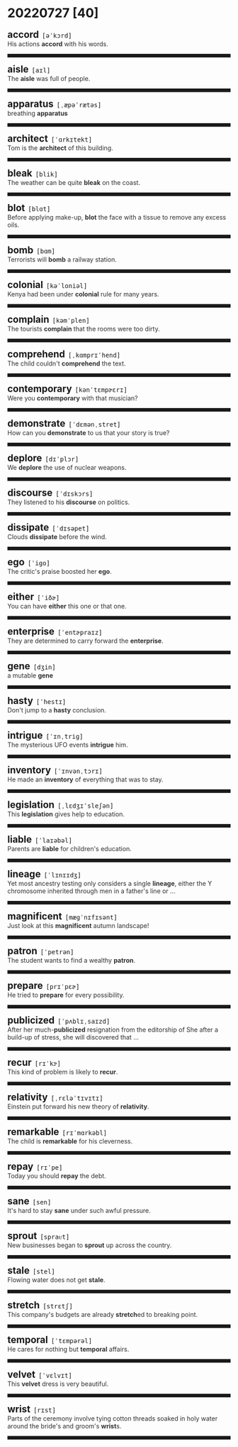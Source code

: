 <style>
/*不显示details的三角符号*/
details > summary::marker {
    display: none;
    content: none;
}
/*去掉外边框*/
details summary{
    outline:none;
    cursor:pointer;/*鼠标放上去之后变成手型*/
}
/*去掉前面默认的小黑三角*/
details summary::-webkit-details-marker{
    display:none; 
}
</style>
# 20220727 [40]  

<div style="display: flex;align-items: baseline;">
    <h2 style="margin-bottom: 0;margin-top: 0">accord</h2>
    <p style="padding:0 .5em; margin: 0;font-family: monospace;">[əˈkɔrd]</p>
    <p class="interpretation_58442" style="display:none ;padding:0 .5em; margin: 0; white-space: nowrap;overflow: hidden;text-overflow: ellipsis;">v. 符合；一致；给予
n. 协议；条约；协调</p>
</div>
<details class="details_58442">
    <summary style="color: #303030;">His actions <strong>accord</strong> with his words.</summary>
    他言行一致。
</details>
<hr style="padding-bottom: 0.5em;" />


<div style="display: flex;align-items: baseline;">
    <h2 style="margin-bottom: 0;margin-top: 0">aisle</h2>
    <p style="padding:0 .5em; margin: 0;font-family: monospace;">[aɪl]</p>
    <p class="interpretation_58442" style="display:none ;padding:0 .5em; margin: 0; white-space: nowrap;overflow: hidden;text-overflow: ellipsis;">n. 过道；通道；走廊</p>
</div>
<details class="details_58442">
    <summary style="color: #303030;">The <strong>aisle</strong> was full of people.</summary>
    过道上挤满了人。
</details>
<hr style="padding-bottom: 0.5em;" />


<div style="display: flex;align-items: baseline;">
    <h2 style="margin-bottom: 0;margin-top: 0">apparatus</h2>
    <p style="padding:0 .5em; margin: 0;font-family: monospace;">[ˌæpəˈrætəs]</p>
    <p class="interpretation_58442" style="display:none ;padding:0 .5em; margin: 0; white-space: nowrap;overflow: hidden;text-overflow: ellipsis;">n. 装置；仪器；器械；器官</p>
</div>
<details class="details_58442">
    <summary style="color: #303030;">breathing <strong>apparatus</strong></summary>
    呼吸器具/通气设备
</details>
<hr style="padding-bottom: 0.5em;" />


<div style="display: flex;align-items: baseline;">
    <h2 style="margin-bottom: 0;margin-top: 0">architect</h2>
    <p style="padding:0 .5em; margin: 0;font-family: monospace;">[ˈɑrkɪtekt]</p>
    <p class="interpretation_58442" style="display:none ;padding:0 .5em; margin: 0; white-space: nowrap;overflow: hidden;text-overflow: ellipsis;">n. 建筑师；创制者；设计者</p>
</div>
<details class="details_58442">
    <summary style="color: #303030;">Tom is the <strong>architect</strong> of this building.</summary>
    汤姆是该建筑的建筑师。
</details>
<hr style="padding-bottom: 0.5em;" />


<div style="display: flex;align-items: baseline;">
    <h2 style="margin-bottom: 0;margin-top: 0">bleak</h2>
    <p style="padding:0 .5em; margin: 0;font-family: monospace;">[blik]</p>
    <p class="interpretation_58442" style="display:none ;padding:0 .5em; margin: 0; white-space: nowrap;overflow: hidden;text-overflow: ellipsis;">adj. 荒凉的；阴冷的；凄凉的；无望的；沮丧的</p>
</div>
<details class="details_58442">
    <summary style="color: #303030;">The weather can be quite <strong>bleak</strong> on the coast.</summary>
    沿海地区的天气会非常阴冷。
</details>
<hr style="padding-bottom: 0.5em;" />


<div style="display: flex;align-items: baseline;">
    <h2 style="margin-bottom: 0;margin-top: 0">blot</h2>
    <p style="padding:0 .5em; margin: 0;font-family: monospace;">[blɑt]</p>
    <p class="interpretation_58442" style="display:none ;padding:0 .5em; margin: 0; white-space: nowrap;overflow: hidden;text-overflow: ellipsis;">n. 污点；墨渍
v. （用纸或布）吸干；弄脏</p>
</div>
<details class="details_58442">
    <summary style="color: #303030;">Before applying make-up, <strong>blot</strong> the face with a tissue to remove any excess oils.</summary>
    上妆前，先用面巾纸把脸上多余的油吸干。
</details>
<hr style="padding-bottom: 0.5em;" />


<div style="display: flex;align-items: baseline;">
    <h2 style="margin-bottom: 0;margin-top: 0">bomb</h2>
    <p style="padding:0 .5em; margin: 0;font-family: monospace;">[bɑm]</p>
    <p class="interpretation_58442" style="display:none ;padding:0 .5em; margin: 0; white-space: nowrap;overflow: hidden;text-overflow: ellipsis;">n. 炸弹
v. 投弹于；轰炸</p>
</div>
<details class="details_58442">
    <summary style="color: #303030;">Terrorists will <strong>bomb</strong> a railway station.</summary>
    恐怖分子将要炸毁一个火车站。
</details>
<hr style="padding-bottom: 0.5em;" />


<div style="display: flex;align-items: baseline;">
    <h2 style="margin-bottom: 0;margin-top: 0">colonial</h2>
    <p style="padding:0 .5em; margin: 0;font-family: monospace;">[kəˈloniəl]</p>
    <p class="interpretation_58442" style="display:none ;padding:0 .5em; margin: 0; white-space: nowrap;overflow: hidden;text-overflow: ellipsis;">adj. 殖民地的
n. 殖民地居民</p>
</div>
<details class="details_58442">
    <summary style="color: #303030;">Kenya had been under <strong>colonial</strong> rule for many years.</summary>
    肯尼亚曾多年受殖民统治。
</details>
<hr style="padding-bottom: 0.5em;" />


<div style="display: flex;align-items: baseline;">
    <h2 style="margin-bottom: 0;margin-top: 0">complain</h2>
    <p style="padding:0 .5em; margin: 0;font-family: monospace;">[kəmˈplen]</p>
    <p class="interpretation_58442" style="display:none ;padding:0 .5em; margin: 0; white-space: nowrap;overflow: hidden;text-overflow: ellipsis;">v. 抱怨；投诉</p>
</div>
<details class="details_58442">
    <summary style="color: #303030;">The tourists <strong>complain</strong> that the rooms were too dirty.</summary>
    游客们抱怨说房间太脏了。
</details>
<hr style="padding-bottom: 0.5em;" />


<div style="display: flex;align-items: baseline;">
    <h2 style="margin-bottom: 0;margin-top: 0">comprehend</h2>
    <p style="padding:0 .5em; margin: 0;font-family: monospace;">[ˌkɑmprɪˈhend]</p>
    <p class="interpretation_58442" style="display:none ;padding:0 .5em; margin: 0; white-space: nowrap;overflow: hidden;text-overflow: ellipsis;">v. 理解；领会</p>
</div>
<details class="details_58442">
    <summary style="color: #303030;">The child couldn't <strong>comprehend</strong> the text.</summary>
    这孩子不懂该课文的含义。
</details>
<hr style="padding-bottom: 0.5em;" />


<div style="display: flex;align-items: baseline;">
    <h2 style="margin-bottom: 0;margin-top: 0">contemporary</h2>
    <p style="padding:0 .5em; margin: 0;font-family: monospace;">[kənˈtɛmpɚɛrɪ]</p>
    <p class="interpretation_58442" style="display:none ;padding:0 .5em; margin: 0; white-space: nowrap;overflow: hidden;text-overflow: ellipsis;">adj. 现代的；当代的；同时代的
n. 同代人；同辈人；同龄人</p>
</div>
<details class="details_58442">
    <summary style="color: #303030;">Were you <strong>contemporary</strong> with that musician?</summary>
    你和那位音乐家是同时代的人吗？
</details>
<hr style="padding-bottom: 0.5em;" />


<div style="display: flex;align-items: baseline;">
    <h2 style="margin-bottom: 0;margin-top: 0">demonstrate</h2>
    <p style="padding:0 .5em; margin: 0;font-family: monospace;">[ˈdɛmənˌstret]</p>
    <p class="interpretation_58442" style="display:none ;padding:0 .5em; margin: 0; white-space: nowrap;overflow: hidden;text-overflow: ellipsis;">v. 演示；展示；证明；示威</p>
</div>
<details class="details_58442">
    <summary style="color: #303030;">How can you <strong>demonstrate</strong> to us that your story is true?</summary>
    你怎样才能向我们证明你所说的属实呢？
</details>
<hr style="padding-bottom: 0.5em;" />


<div style="display: flex;align-items: baseline;">
    <h2 style="margin-bottom: 0;margin-top: 0">deplore</h2>
    <p style="padding:0 .5em; margin: 0;font-family: monospace;">[dɪˈplɔr]</p>
    <p class="interpretation_58442" style="display:none ;padding:0 .5em; margin: 0; white-space: nowrap;overflow: hidden;text-overflow: ellipsis;">v. 谴责；强烈反对；悲叹</p>
</div>
<details class="details_58442">
    <summary style="color: #303030;">We <strong>deplore</strong> the use of nuclear weapons.</summary>
    我们强烈反对使用核武器。
</details>
<hr style="padding-bottom: 0.5em;" />


<div style="display: flex;align-items: baseline;">
    <h2 style="margin-bottom: 0;margin-top: 0">discourse</h2>
    <p style="padding:0 .5em; margin: 0;font-family: monospace;">[ˈdɪskɔrs]</p>
    <p class="interpretation_58442" style="display:none ;padding:0 .5em; margin: 0; white-space: nowrap;overflow: hidden;text-overflow: ellipsis;">n. 演说；论述；交谈；论文
v. 谈论；交谈；讲演</p>
</div>
<details class="details_58442">
    <summary style="color: #303030;">They listened to his <strong>discourse</strong> on politics.</summary>
    他们听他作关于政治的演讲。
</details>
<hr style="padding-bottom: 0.5em;" />


<div style="display: flex;align-items: baseline;">
    <h2 style="margin-bottom: 0;margin-top: 0">dissipate</h2>
    <p style="padding:0 .5em; margin: 0;font-family: monospace;">[ˈdɪsəpet]</p>
    <p class="interpretation_58442" style="display:none ;padding:0 .5em; margin: 0; white-space: nowrap;overflow: hidden;text-overflow: ellipsis;">v. 驱散；消散；浪费；挥霍</p>
</div>
<details class="details_58442">
    <summary style="color: #303030;">Clouds <strong>dissipate</strong> before the wind.</summary>
    云层在风到来之前消散了。
</details>
<hr style="padding-bottom: 0.5em;" />


<div style="display: flex;align-items: baseline;">
    <h2 style="margin-bottom: 0;margin-top: 0">ego</h2>
    <p style="padding:0 .5em; margin: 0;font-family: monospace;">[ˈigo]</p>
    <p class="interpretation_58442" style="display:none ;padding:0 .5em; margin: 0; white-space: nowrap;overflow: hidden;text-overflow: ellipsis;">n. 自我；自负；自尊心</p>
</div>
<details class="details_58442">
    <summary style="color: #303030;">The critic's praise boosted her <strong>ego</strong>.</summary>
    那位评论家的赞扬使她自负起来。
</details>
<hr style="padding-bottom: 0.5em;" />


<div style="display: flex;align-items: baseline;">
    <h2 style="margin-bottom: 0;margin-top: 0">either</h2>
    <p style="padding:0 .5em; margin: 0;font-family: monospace;">[ˈiðɚ]</p>
    <p class="interpretation_58442" style="display:none ;padding:0 .5em; margin: 0; white-space: nowrap;overflow: hidden;text-overflow: ellipsis;">adv. 两者之一；也（用于否定词组后）
adj. 两者之一的
pron. 两者之一</p>
</div>
<details class="details_58442">
    <summary style="color: #303030;">You can have <strong>either</strong> this one or that one.</summary>
    你拿这个或者那个都可以。
</details>
<hr style="padding-bottom: 0.5em;" />


<div style="display: flex;align-items: baseline;">
    <h2 style="margin-bottom: 0;margin-top: 0">enterprise</h2>
    <p style="padding:0 .5em; margin: 0;font-family: monospace;">[ˈentɚpraɪz]</p>
    <p class="interpretation_58442" style="display:none ;padding:0 .5em; margin: 0; white-space: nowrap;overflow: hidden;text-overflow: ellipsis;">n. 事业；企业；进取心</p>
</div>
<details class="details_58442">
    <summary style="color: #303030;">They are determined to carry forward the <strong>enterprise</strong>.</summary>
    他们决心把事业进行下去。
</details>
<hr style="padding-bottom: 0.5em;" />


<div style="display: flex;align-items: baseline;">
    <h2 style="margin-bottom: 0;margin-top: 0">gene</h2>
    <p style="padding:0 .5em; margin: 0;font-family: monospace;">[dʒin]</p>
    <p class="interpretation_58442" style="display:none ;padding:0 .5em; margin: 0; white-space: nowrap;overflow: hidden;text-overflow: ellipsis;">n. 基因</p>
</div>
<details class="details_58442">
    <summary style="color: #303030;">a mutable <strong>gene</strong></summary>
    一个易变的基因
</details>
<hr style="padding-bottom: 0.5em;" />


<div style="display: flex;align-items: baseline;">
    <h2 style="margin-bottom: 0;margin-top: 0">hasty</h2>
    <p style="padding:0 .5em; margin: 0;font-family: monospace;">[ˈhestɪ]</p>
    <p class="interpretation_58442" style="display:none ;padding:0 .5em; margin: 0; white-space: nowrap;overflow: hidden;text-overflow: ellipsis;">adj. 匆忙的；草率的；急躁的</p>
</div>
<details class="details_58442">
    <summary style="color: #303030;">Don't jump to a <strong>hasty</strong> conclusion.</summary>
    不要匆匆作出结论。
</details>
<hr style="padding-bottom: 0.5em;" />


<div style="display: flex;align-items: baseline;">
    <h2 style="margin-bottom: 0;margin-top: 0">intrigue</h2>
    <p style="padding:0 .5em; margin: 0;font-family: monospace;">[ˈɪnˌtriɡ]</p>
    <p class="interpretation_58442" style="display:none ;padding:0 .5em; margin: 0; white-space: nowrap;overflow: hidden;text-overflow: ellipsis;">n. 阴谋诡计；密谋策划
v. 密谋；激起…的兴趣</p>
</div>
<details class="details_58442">
    <summary style="color: #303030;">The mysterious UFO events <strong>intrigue</strong> him.</summary>
    神秘的UFO事件使他很感兴趣。
</details>
<hr style="padding-bottom: 0.5em;" />


<div style="display: flex;align-items: baseline;">
    <h2 style="margin-bottom: 0;margin-top: 0">inventory</h2>
    <p style="padding:0 .5em; margin: 0;font-family: monospace;">[ˈɪnvənˌtɔrɪ]</p>
    <p class="interpretation_58442" style="display:none ;padding:0 .5em; margin: 0; white-space: nowrap;overflow: hidden;text-overflow: ellipsis;">n. 详细目录；清单；储备；存货</p>
</div>
<details class="details_58442">
    <summary style="color: #303030;">He made an <strong>inventory</strong> of everything that was to stay.</summary>
    他把所有要留下的东西列了详细的清单。
</details>
<hr style="padding-bottom: 0.5em;" />


<div style="display: flex;align-items: baseline;">
    <h2 style="margin-bottom: 0;margin-top: 0">legislation</h2>
    <p style="padding:0 .5em; margin: 0;font-family: monospace;">[ˌlɛdʒɪˈsleʃən]</p>
    <p class="interpretation_58442" style="display:none ;padding:0 .5em; margin: 0; white-space: nowrap;overflow: hidden;text-overflow: ellipsis;">n. 立法；法规</p>
</div>
<details class="details_58442">
    <summary style="color: #303030;">This <strong>legislation</strong> gives help to education.</summary>
    这项立法有利于教育。
</details>
<hr style="padding-bottom: 0.5em;" />


<div style="display: flex;align-items: baseline;">
    <h2 style="margin-bottom: 0;margin-top: 0">liable</h2>
    <p style="padding:0 .5em; margin: 0;font-family: monospace;">[ˈlaɪəbəl]</p>
    <p class="interpretation_58442" style="display:none ;padding:0 .5em; margin: 0; white-space: nowrap;overflow: hidden;text-overflow: ellipsis;">adj. 有义务的；有责任的；有 ... 倾向的；可能的</p>
</div>
<details class="details_58442">
    <summary style="color: #303030;">Parents are <strong>liable</strong> for children's education.</summary>
    父母应负责孩子的教育。
</details>
<hr style="padding-bottom: 0.5em;" />


<div style="display: flex;align-items: baseline;">
    <h2 style="margin-bottom: 0;margin-top: 0">lineage</h2>
    <p style="padding:0 .5em; margin: 0;font-family: monospace;">[ˈlɪnɪɪdʒ]</p>
    <p class="interpretation_58442" style="display:none ;padding:0 .5em; margin: 0; white-space: nowrap;overflow: hidden;text-overflow: ellipsis;">n. 家系；世系；血统</p>
</div>
<details class="details_58442">
    <summary style="color: #303030;">Yet most ancestry testing only considers a single <strong>lineage</strong>, either the Y chromosome inherited through men in a father's line or ...</summary>
    但是大多数的血统检测只考察一个单一血统，要么是通过父辈遗传下来的Y染色体，要么是…
</details>
<hr style="padding-bottom: 0.5em;" />


<div style="display: flex;align-items: baseline;">
    <h2 style="margin-bottom: 0;margin-top: 0">magnificent</h2>
    <p style="padding:0 .5em; margin: 0;font-family: monospace;">[mæɡˈnɪfɪsənt]</p>
    <p class="interpretation_58442" style="display:none ;padding:0 .5em; margin: 0; white-space: nowrap;overflow: hidden;text-overflow: ellipsis;">adj. 壮丽的；宏伟的；华丽的</p>
</div>
<details class="details_58442">
    <summary style="color: #303030;">Just look at this <strong>magnificent</strong> autumn landscape!</summary>
    看看这壮丽的秋景吧！
</details>
<hr style="padding-bottom: 0.5em;" />


<div style="display: flex;align-items: baseline;">
    <h2 style="margin-bottom: 0;margin-top: 0">patron</h2>
    <p style="padding:0 .5em; margin: 0;font-family: monospace;">[ˈpetrən]</p>
    <p class="interpretation_58442" style="display:none ;padding:0 .5em; margin: 0; white-space: nowrap;overflow: hidden;text-overflow: ellipsis;">n. 赞助人；资助人；老主顾</p>
</div>
<details class="details_58442">
    <summary style="color: #303030;">The student wants to find a wealthy <strong>patron</strong>.</summary>
    那学生想找到一个富有的资助人。
</details>
<hr style="padding-bottom: 0.5em;" />


<div style="display: flex;align-items: baseline;">
    <h2 style="margin-bottom: 0;margin-top: 0">prepare</h2>
    <p style="padding:0 .5em; margin: 0;font-family: monospace;">[prɪˈpɛɚ]</p>
    <p class="interpretation_58442" style="display:none ;padding:0 .5em; margin: 0; white-space: nowrap;overflow: hidden;text-overflow: ellipsis;">v. 准备；预备</p>
</div>
<details class="details_58442">
    <summary style="color: #303030;">He tried to <strong>prepare</strong> for every possibility.</summary>
    他试图为每一种可能性做好准备。
</details>
<hr style="padding-bottom: 0.5em;" />


<div style="display: flex;align-items: baseline;">
    <h2 style="margin-bottom: 0;margin-top: 0">publicized</h2>
    <p style="padding:0 .5em; margin: 0;font-family: monospace;">[ˈpʌblɪˌsaɪzd]</p>
    <p class="interpretation_58442" style="display:none ;padding:0 .5em; margin: 0; white-space: nowrap;overflow: hidden;text-overflow: ellipsis;">adj. 公开的
v. 宣传；公布；“publicize”的过去式和过去分词</p>
</div>
<details class="details_58442">
    <summary style="color: #303030;">After her much-<strong>publicized</strong> resignation from the editorship of She after a build-up of stress, she will discovered that ...</summary>
    她在因累积的重负而做出引发外界广泛关注之举——辞去《她》杂志编辑一职——之后可能会察觉到……
</details>
<hr style="padding-bottom: 0.5em;" />


<div style="display: flex;align-items: baseline;">
    <h2 style="margin-bottom: 0;margin-top: 0">recur</h2>
    <p style="padding:0 .5em; margin: 0;font-family: monospace;">[rɪˈkɝ]</p>
    <p class="interpretation_58442" style="display:none ;padding:0 .5em; margin: 0; white-space: nowrap;overflow: hidden;text-overflow: ellipsis;">v. 重现；再发生</p>
</div>
<details class="details_58442">
    <summary style="color: #303030;">This kind of problem is likely to <strong>recur</strong>.</summary>
    这类问题可能还会发生。
</details>
<hr style="padding-bottom: 0.5em;" />


<div style="display: flex;align-items: baseline;">
    <h2 style="margin-bottom: 0;margin-top: 0">relativity</h2>
    <p style="padding:0 .5em; margin: 0;font-family: monospace;">[ˌrɛləˈtɪvɪtɪ]</p>
    <p class="interpretation_58442" style="display:none ;padding:0 .5em; margin: 0; white-space: nowrap;overflow: hidden;text-overflow: ellipsis;">n. 相对性；相对论</p>
</div>
<details class="details_58442">
    <summary style="color: #303030;">Einstein put forward his new theory of <strong>relativity</strong>.</summary>
    爱因斯坦提出了相对论的新理论。
</details>
<hr style="padding-bottom: 0.5em;" />


<div style="display: flex;align-items: baseline;">
    <h2 style="margin-bottom: 0;margin-top: 0">remarkable</h2>
    <p style="padding:0 .5em; margin: 0;font-family: monospace;">[rɪˈmɑrkəbl]</p>
    <p class="interpretation_58442" style="display:none ;padding:0 .5em; margin: 0; white-space: nowrap;overflow: hidden;text-overflow: ellipsis;">adj. 值得注意的；显著的；非凡的；不寻常的</p>
</div>
<details class="details_58442">
    <summary style="color: #303030;">The child is <strong>remarkable</strong> for his cleverness.</summary>
    这孩子聪明得惊人。
</details>
<hr style="padding-bottom: 0.5em;" />


<div style="display: flex;align-items: baseline;">
    <h2 style="margin-bottom: 0;margin-top: 0">repay</h2>
    <p style="padding:0 .5em; margin: 0;font-family: monospace;">[rɪˈpe]</p>
    <p class="interpretation_58442" style="display:none ;padding:0 .5em; margin: 0; white-space: nowrap;overflow: hidden;text-overflow: ellipsis;">v. 偿还；报答；归还</p>
</div>
<details class="details_58442">
    <summary style="color: #303030;">Today you should <strong>repay</strong> the debt.</summary>
    今天你该偿还欠债了。
</details>
<hr style="padding-bottom: 0.5em;" />


<div style="display: flex;align-items: baseline;">
    <h2 style="margin-bottom: 0;margin-top: 0">sane</h2>
    <p style="padding:0 .5em; margin: 0;font-family: monospace;">[sen]</p>
    <p class="interpretation_58442" style="display:none ;padding:0 .5em; margin: 0; white-space: nowrap;overflow: hidden;text-overflow: ellipsis;">adj. 心智健全的；头脑清醒的；明智的</p>
</div>
<details class="details_58442">
    <summary style="color: #303030;">It's hard to stay <strong>sane</strong> under such awful pressure.</summary>
    在如此可怕的压力下很难保持理智。
</details>
<hr style="padding-bottom: 0.5em;" />


<div style="display: flex;align-items: baseline;">
    <h2 style="margin-bottom: 0;margin-top: 0">sprout</h2>
    <p style="padding:0 .5em; margin: 0;font-family: monospace;">[spraᴜt]</p>
    <p class="interpretation_58442" style="display:none ;padding:0 .5em; margin: 0; white-space: nowrap;overflow: hidden;text-overflow: ellipsis;">v. 发芽；长出；迅速成长；涌现
n. 苗芽；新芽</p>
</div>
<details class="details_58442">
    <summary style="color: #303030;">New businesses began to <strong>sprout</strong> up across the country.</summary>
    新公司开始在全国各地涌现。
</details>
<hr style="padding-bottom: 0.5em;" />


<div style="display: flex;align-items: baseline;">
    <h2 style="margin-bottom: 0;margin-top: 0">stale</h2>
    <p style="padding:0 .5em; margin: 0;font-family: monospace;">[stel]</p>
    <p class="interpretation_58442" style="display:none ;padding:0 .5em; margin: 0; white-space: nowrap;overflow: hidden;text-overflow: ellipsis;">adj. 不新鲜的；陈腐的</p>
</div>
<details class="details_58442">
    <summary style="color: #303030;">Flowing water does not get <strong>stale</strong>.</summary>
    流水不腐。
</details>
<hr style="padding-bottom: 0.5em;" />


<div style="display: flex;align-items: baseline;">
    <h2 style="margin-bottom: 0;margin-top: 0">stretch</h2>
    <p style="padding:0 .5em; margin: 0;font-family: monospace;">[strɛtʃ]</p>
    <p class="interpretation_58442" style="display:none ;padding:0 .5em; margin: 0; white-space: nowrap;overflow: hidden;text-overflow: ellipsis;">v. 伸展；延伸；持续
n. 伸展；弹性；一段</p>
</div>
<details class="details_58442">
    <summary style="color: #303030;">This company's budgets are already <strong>stretch</strong>ed to breaking point.</summary>
    这家公司的预算已经撑到了极限。
</details>
<hr style="padding-bottom: 0.5em;" />


<div style="display: flex;align-items: baseline;">
    <h2 style="margin-bottom: 0;margin-top: 0">temporal</h2>
    <p style="padding:0 .5em; margin: 0;font-family: monospace;">[ˈtɛmpərəl]</p>
    <p class="interpretation_58442" style="display:none ;padding:0 .5em; margin: 0; white-space: nowrap;overflow: hidden;text-overflow: ellipsis;">adj. 时间的；世俗的；暂存的</p>
</div>
<details class="details_58442">
    <summary style="color: #303030;">He cares for nothing but <strong>temporal</strong> affairs.</summary>
    他只关心世俗之事。
</details>
<hr style="padding-bottom: 0.5em;" />


<div style="display: flex;align-items: baseline;">
    <h2 style="margin-bottom: 0;margin-top: 0">velvet</h2>
    <p style="padding:0 .5em; margin: 0;font-family: monospace;">[ˈvɛlvɪt]</p>
    <p class="interpretation_58442" style="display:none ;padding:0 .5em; margin: 0; white-space: nowrap;overflow: hidden;text-overflow: ellipsis;">n. 天鹅绒；丝绒
adj. 天鹅绒的</p>
</div>
<details class="details_58442">
    <summary style="color: #303030;">This <strong>velvet</strong> dress is very beautiful.</summary>
    这件天鹅绒礼服非常美丽。
</details>
<hr style="padding-bottom: 0.5em;" />


<div style="display: flex;align-items: baseline;">
    <h2 style="margin-bottom: 0;margin-top: 0">wrist</h2>
    <p style="padding:0 .5em; margin: 0;font-family: monospace;">[rɪst]</p>
    <p class="interpretation_58442" style="display:none ;padding:0 .5em; margin: 0; white-space: nowrap;overflow: hidden;text-overflow: ellipsis;">n. 手腕；腕关节</p>
</div>
<details class="details_58442">
    <summary style="color: #303030;">Parts of the ceremony involve tying cotton threads soaked in holy water around the bride's and groom's <strong>wrist</strong>s.</summary>
    部分典礼包括将圣水中浸泡过的棉线缠绕在新娘和新郎的手腕上。
</details>
<hr style="padding-bottom: 0.5em;" />

<script>
const details = document.querySelectorAll('.details_58442');
const translates = document.querySelectorAll('.interpretation_58442');

details.forEach((item, index) => item.addEventListener('toggle', () => {
    if (item.open) {
        translates[index].style.display = 'block';
    } else translates[index].style.display = 'none';
}));
</script>

